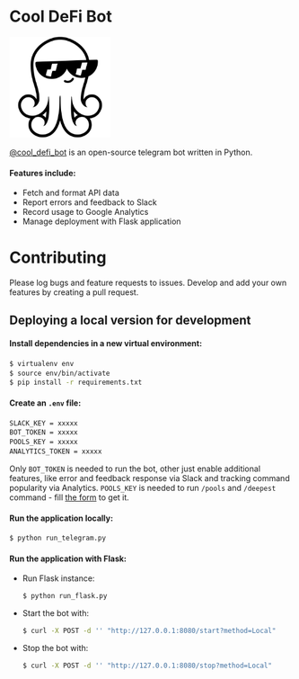 # Cool DeFi Bot

<img src="https://github.com/blocklytics/brand-resources/raw/master/emoji/cool.png" width=180 />

[@cool_defi_bot](https://t.me/cool_defi_bot) is an open-source telegram bot written in Python.

#### Features include:
- Fetch and format API data
- Report errors and feedback to Slack
- Record usage to Google Analytics
- Manage deployment with Flask application


# Contributing

Please log bugs and feature requests to issues. Develop and add your own features by creating a pull request.

## Deploying a local version for development

#### Install dependencies in a new virtual environment:

```bash
$ virtualenv env
$ source env/bin/activate
$ pip install -r requirements.txt
```

#### Create an `.env` file:

```bash
SLACK_KEY = xxxxx
BOT_TOKEN = xxxxx
POOLS_KEY = xxxxx
ANALYTICS_TOKEN = xxxxx
```
Only `BOT_TOKEN` is needed to run the bot, other just enable additional features, like error and feedback response via Slack and tracking command popularity via Analytics. `POOLS_KEY` is needed to run `/pools` and `/deepest` command - fill [the form](https://blocklytics.typeform.com/to/H4MBia) to get it.
 
#### Run the application locally:
```bash
$ python run_telegram.py
```
#### Run the application with Flask:
 - Run Flask instance:
	```bash
	$ python run_flask.py
	```
 - Start the bot with:
	```bash
	$ curl -X POST -d '' "http://127.0.0.1:8080/start?method=Local"
	```
 -  Stop the bot with:
	```bash
	$ curl -X POST -d '' "http://127.0.0.1:8080/stop?method=Local"
	```